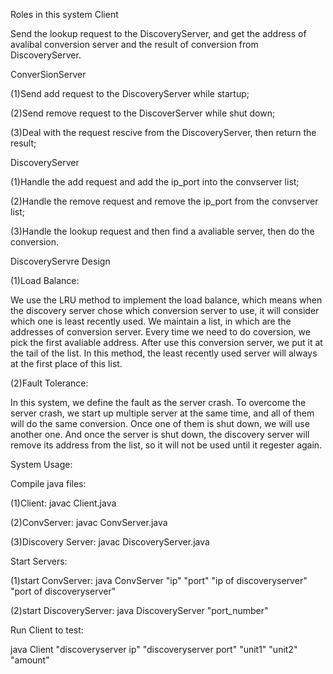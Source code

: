 Roles in this system
Client

Send the lookup request to the DiscoveryServer, and get the address of avalibal conversion server and the result of
conversion from DiscoveryServer.

ConverSionServer

(1)Send add request to the DiscoveryServer while startup;

(2)Send remove request to the DiscoverServer while shut down;

(3)Deal with the request rescive from the DiscoveryServer, then return the result;

DiscoveryServer

(1)Handle the add request and add the ip_port into the convserver list;

(2)Handle the remove request and remove the ip_port from the convserver list;

(3)Handle the lookup request and then find a avaliable server, then do the conversion.

DiscoveryServre Design

(1)Load Balance:

We use the LRU method to implement the load balance, which means when the discovery server chose which conversion
server to use, it will consider which one is least recently used. We maintain a list, in which are the addresses of
conversion server. Every time we need to do coversion, we pick the first avaliable address. After use this conversion
server, we put it at the tail of the list. In this method, the least recently used server will always at the first
place of this list.


(2)Fault Tolerance:


In this system, we define the fault as the server crash. To overcome the server crash, we start up multiple server at
the same time, and all of them will do the same conversion. Once one of them is shut down, we will use another one.
And once the server is shut down, the discovery server will remove its address from the list, so it will not be used
until it regester again.



System Usage:


Compile java files:

(1)Client: javac Client.java

(2)ConvServer: javac ConvServer.java

(3)Discovery Server: javac DiscoveryServer.java


Start Servers:

(1)start ConvServer: java ConvServer "ip" "port" "ip of discoveryserver" "port of discoveryserver"

(2)start DiscoveryServer: java DiscoveryServer "port_number"


Run Client to test:

java Client "discoveryserver ip" "discoveryserver port" "unit1" "unit2" "amount"

